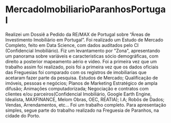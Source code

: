# MercadoImobiliarioParanhosPortugal
Realizei um Dossiê a Pedido da RE/MAX de Portugal sobre “Áreas de Investimento Imobíliário em Portugal”. Foi realizado um Estudo de Mercado Completo, feito em Data Science, com dados auditados pelo CI (Confidencial Imobiliário). Fiz um levantamento por "Zona", apresentando um panorama sobre variáveis e caracteristicas sócio demográficas, com direito a posterior mapeamento aério e video. Foi a primeira vez que um trabalho assim foi realizado, pois foi a primeira vez que os dados oficiais das Freguesias foi comparado com os registros de imobiliarias que acetaram fazer parte da pesquisa. Estudos de Mercado; Qualificação de imóveis, pessoas e negócios; Planos de Marketing Estratégico de ampla difusão; Animações computadorizada; Negociação e contratos com clientes e/ou parceiros(Confidencial Imobiliário, Google Earth Engine, Idealista, MAXFINANCE, Melom Obras, OEC, REATIA); I.A; Robôs de Dados; Vendas, Arrendamentos, etc... Foi um trabalho completo.  Para apresentação simples, segue parte do trabalho realizado na Freguesia de Paranhos, na cidade do Porto. 

